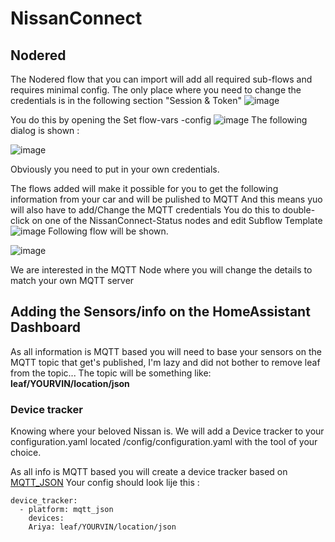 # NissanConnect

## Nodered
The Nodered flow that you can import will add all required sub-flows and requires minimal config.
The only place where you need to change the credentials is in the following section 
"Session & Token"
![image](https://user-images.githubusercontent.com/6417524/226113614-13dc2775-2496-47db-866e-d51b8332d7b7.png)



You do this by opening the Set flow-vars -config 
![image](https://user-images.githubusercontent.com/6417524/226113713-e1021af9-ccd7-493e-946c-bec2f009ba07.png)
The following dialog is shown :

![image](https://user-images.githubusercontent.com/6417524/226113788-29b8ac02-04fe-4fbc-b15e-54ee89243bcd.png)

Obviously you need to put in your own credentials.

The flows added will make it possible for you to get the following information from your car and will be pulished to MQTT
And this means yuo will also have to add/Change the MQTT credentials 
You do this to double-click on one of the NissanConnect-Status nodes and edit Subflow Template
![image](https://user-images.githubusercontent.com/6417524/226114023-cd57ecfd-6a41-4ffd-aa11-3f1f44ab3dd5.png)
Following flow will be shown.

![image](https://user-images.githubusercontent.com/6417524/226114042-469c403f-9d44-4df8-8a77-06d4328f8e34.png)

We are interested in the MQTT Node where you will change the details to match your own MQTT server



## Adding the Sensors/info on the HomeAssistant Dashboard
As all information is MQTT based you will need to base your sensors on the MQTT topic that get's published, I'm lazy and did not bother to remove leaf from the topic...
The topic will be something like:  **leaf/YOURVIN/location/json**

### Device tracker

Knowing where your beloved Nissan is.
We will add a Device tracker to your configuration.yaml located /config/configuration.yaml with the tool of your choice.

As all info is MQTT based you will create a device tracker based on [MQTT_JSON](https://www.home-assistant.io/integrations/mqtt_json)
Your config should look lije this :
```
device_tracker:
  - platform: mqtt_json
    devices:
    Ariya: leaf/YOURVIN/location/json
```

